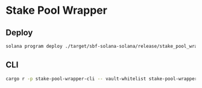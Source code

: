 # Stake Pool Wrapper

## Deploy

```bash
solana program deploy ./target/sbf-solana-solana/release/stake_pool_wrapper_program.so --program-id ./credentials/program_id.json
```

## CLI

```bash
cargo r -p stake-pool-wrapper-cli -- vault-whitelist stake-pool-wrapper deposit-sol
```
